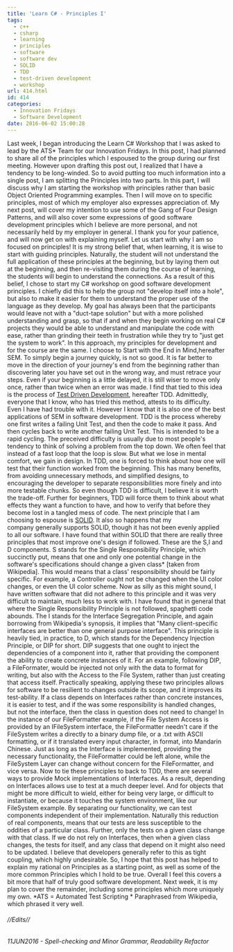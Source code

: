 ```yaml
---
title: 'Learn C# - Principles I'
tags:
  - c++
  - csharp
  - learning
  - principles
  - software
  - software dev
  - SOLID
  - TDD
  - test-driven development
  - workshop
url: 414.html
id: 414
categories:
  - Innovation Fridays
  - Software Development
date: 2016-06-02 15:00:28
---
```


Last week, I began introducing the Learn C# Workshop that I was asked to lead by the ATS* Team for our Innovation Fridays. In this post, I had planned to share all of the principles which I espoused to the group during our first meeting. However upon drafting this post out, I realized that I have a tendency to be long-winded. So to avoid putting too much information into a single post, I am splitting the Principles into two parts. In this part, I will discuss why I am starting the workshop with principles rather than basic Object Oriented Programming examples. Then I will move on to specific principles, most of which my employer also expresses appreciation of. My next post, will cover my intention to use some of the Gang of Four Design Patterns, and will also cover some expressions of good software development principles which I believe are more personal, and not necessarily held by my employer in general. I thank you for your patience, and will now get on with explaining myself. Let us start with why I am so focused on principles! It is my strong belief that, when learning, it is wise to start with guiding principles. Naturally, the student will not understand the full application of these principles at the beginning, but by laying them out at the beginning, and then re-visiting them during the course of learning, the students will begin to understand the connections. As a result of this belief, I chose to start my C# workshop on good software development principles. I chiefly did this to help the group not "develop itself into a hole", but also to make it easier for them to understand the proper use of the language as they develop. My goal has always been that the participants would leave not with a "duct-tape solution" but with a more polished understanding and grasp, so that if and when they begin working on real C# projects they would be able to understand and manipulate the code with ease, rather than grinding their teeth in frustration while they try to "just get the system to work". In this approach, my principles for development and for the course are the same. I choose to Start with the End in Mind,hereafter SEM. To simply begin a journey quickly, is not so good. It is far better to move in the direction of your journey's end from the beginning rather than discovering later you have set out in the wrong way, and must retrace your steps. Even if your beginning is a little delayed, it is still wiser to move only once, rather than twice when an error was made. I find that tied to this idea is the process of [Test Driven Development](https://en.wikipedia.org/wiki/Test-driven_development), hereafter TDD. Admittedly, everyone that I know, who has tried this method, attests to its difficulty. Even I have had trouble with it. However I know that it is also one of the best applications of SEM in software development. TDD is the process whereby one first writes a failing Unit Test, and then the code to make it pass. And then cycles back to write another failing Unit Test. This is intended to be a rapid cycling. The preceived difficulty is usually due to most people's tendency to think of solving a problem from the top down. We often feel that instead of a fast loop that the loop is slow. But what we lose in mental comfort, we gain in design. In TDD, one is forced to think about how one will test that their function worked from the beginning. This has many benefits, from avoiding unnecessary methods, and simplified designs, to encouraging the developer to separate responsibilities more finely and into more testable chunks. So even though TDD is difficult, I believe it is worth the trade-off. Further for beginners, TDD will force them to think about what effects they want a function to have, and how to verify that before they become lost in a tangled mess of code. The next principle that I am choosing to espouse is [SOLID](https://en.wikipedia.org/wiki/SOLID_%28object-oriented_design%29). It also so happens that my company generally supports SOLID, though it has not been evenly applied to all our software. I have found that within SOLID that there are really three principles that most improve one's design if followed. These are the S,I and D components. S stands for the Single Responsibility Principle, which succinctly put, means that one and only one potential change in the software's specifications should change a given class* \[taken from Wikipedia\]. This would means that a class' responsibility should be fairly specific. For example, a Controller ought not be changed when the UI color changes, or even the UI color scheme. Now as silly as this might sound, I have written software that did not adhere to this principle and it was very difficult to maintain, much less to work with. I have found that in general that where the Single Responsibility Principle is not followed, spaghetti code abounds. The I stands for the Interface Segregation Principle, and again borrowing from Wikipedia's synopsis, it implies that "Many client-specific interfaces are better than one general purpose interface". This principle is heavily tied, in practice, to D, which stands for the Dependency Injection Principle, or DIP for short. DIP suggests that one ought to inject the dependencies of a component into it, rather that providing the component the ability to create concrete instances of it. For an example, following DIP, a FileFormater, would be injected not only with the data to format for writing, but also with the Access to the File System, rather than just creating that access itself. Practically speaking, applying these two principles allows for software to be resilient to changes outside its scope, and it improves its test-ability. If a class depends on Interfaces rather than concrete instances, it is easier to test, and if the was some responsibility is handled changes, but not the interface, then the class in question does not need to change! In the instance of our FileFormatter example, if the File System Access is provided by an IFileSystem interface, the FileFormatter needn't care if the FileSystem writes a directly to a binary dump file, or a .txt with ASCII formatting, or if it translated every input character, in format, into Mandarin Chinese. Just as long as the Interface is implemented, providing the necessary functionality, the FileFormatter could be left alone, while the FileSystem Layer can change without concern for the FileFormatter, and vice versa. Now to tie these principles to back to TDD, there are several ways to provide Mock implementations of Interfaces. As a result, depending on Interfaces allows use to test at a much deeper level. And for objects that might be more difficult to wield, either for being very large, or difficult to instantiate, or because it touches the system environment, like our FileSystem example. By separating our functionality, we can test components independent of their implementation. Naturally this reduction of real components, means that our tests are less susceptible to the oddities of a particular class. Further, only the tests on a given class change with that class. If we do not rely on Interfaces, then when a given class changes, the tests for itself, and any class that depend on it might also need to be updated. I believe that developers generally refer to this as tight coupling, which highly undesirable. So, I hope that this post has helped to explain my rational on Principles as a starting point, as well as some of the more common Principles which I hold to be true. Overall I feel this covers a bit more that half of truly good software development. Next week, it is my plan to cover the remainder, including some principles which more uniquely my own.  \*ATS = Automated Test Scripting \* Paraphrased from Wikipedia, which phrased it very well.

###### //Edits//

###### 11JUN2016 - Spell-checking and Minor Grammar, Readability Refactor